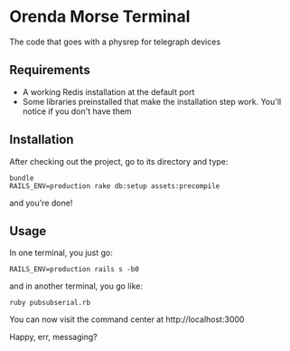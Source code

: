 Orenda Morse Terminal
=====================

The code that goes with a physrep for telegraph devices

Requirements
------------
* A working Redis installation at the default port
* Some libraries preinstalled that make the installation step work. You'll notice if you don't have them


Installation
------------

After checking out the project, go to its directory and type:
```
bundle
RAILS_ENV=production rake db:setup assets:precompile
```

and you're done!

Usage
-----

In one terminal, you just go:
```
RAILS_ENV=production rails s -b0
```
and in another terminal, you go like:
```
ruby pubsubserial.rb
```

You can now visit the command center at http://localhost:3000

Happy, err, messaging?
